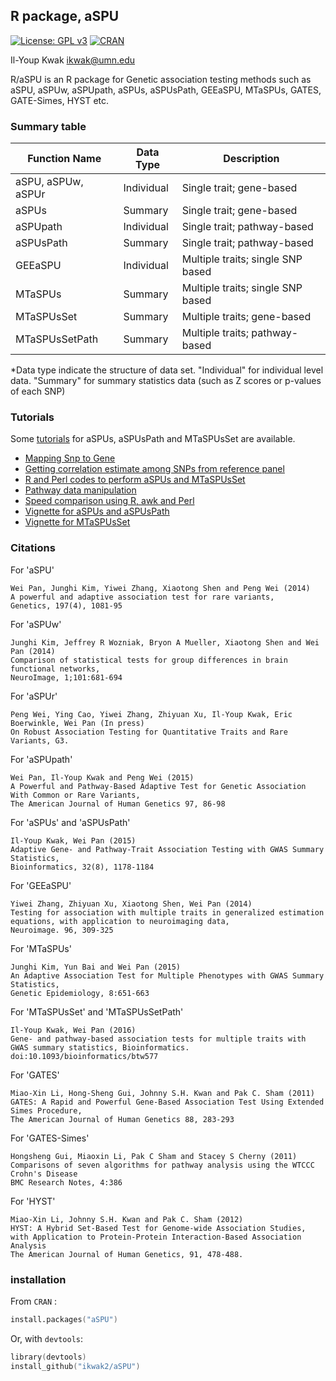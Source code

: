 ## R package, aSPU

[![License: GPL v3](https://img.shields.io/badge/License-GPL%20v3-blue.svg)](http://www.gnu.org/licenses/gpl-3.0) [![CRAN](http://www.r-pkg.org/badges/version/aSPU)](https://CRAN.R-project.org/package=aSPU)


Il-Youp Kwak <ikwak@umn.edu>

R/aSPU is an R package for Genetic association testing methods such as aSPU, aSPUw, aSPUpath, aSPUs, aSPUsPath, GEEaSPU, MTaSPUs, GATES, GATE-Simes, HYST etc.

### Summary table 

| Function Name         | Data Type  | Description                                    |
|-----------------------|------------|------------------------------------------------|
| aSPU, aSPUw, aSPUr    | Individual | Single trait; gene-based                       |
| aSPUs                 | Summary    | Single trait; gene-based                       |
| aSPUpath              | Individual | Single trait; pathway-based                    |
| aSPUsPath             | Summary    | Single trait; pathway-based                    |
| GEEaSPU               | Individual | Multiple traits; single SNP based              |
| MTaSPUs               | Summary    | Multiple traits; single SNP based              |
| MTaSPUsSet            | Summary    | Multiple traits; gene-based                    |
| MTaSPUsSetPath        | Summary    | Multiple traits; pathway-based                 |


*Data type indicate the structure of data set. "Individual" for individual level data. "Summary" for summary statistics data (such as Z scores or p-values of each SNP) 

### Tutorials 

Some [tutorials](https://github.com/ikwak2/aSPU_tutorials) for aSPUs, aSPUsPath and MTaSPUsSet are available. 
 - [Mapping Snp to Gene](http://www.tc.umn.edu/~ikwak/tutorials/mappingSnpToGene2.html)
 - [Getting correlation estimate among SNPs from reference panel](http://www.tc.umn.edu/~ikwak/tutorials/CorrFromRef.html)
 - [R and Perl codes to perform aSPUs and MTaSPUsSet](http://www.tc.umn.edu/~ikwak/tutorials/ForMTgenes.html)
 - [Pathway data manipulation](http://www.tc.umn.edu/~ikwak/tutorials/pathwayMani.html)
 - [Speed comparison using R, awk and Perl](http://www.tc.umn.edu/~ikwak/tutorials/SpeedComp.html)
 - [Vignette for aSPUs and aSPUsPath](http://www.tc.umn.edu/~ikwak/tutorials/aSPUstat.html)
 - [Vignette for MTaSPUsSet](http://www.tc.umn.edu/~ikwak/tutorials/MTaSPUsSet.html)

### Citations

For 'aSPU'
```
Wei Pan, Junghi Kim, Yiwei Zhang, Xiaotong Shen and Peng Wei (2014)
A powerful and adaptive association test for rare variants,
Genetics, 197(4), 1081-95
```

For 'aSPUw'
```
Junghi Kim, Jeffrey R Wozniak, Bryon A Mueller, Xiaotong Shen and Wei Pan (2014)
Comparison of statistical tests for group differences in brain functional networks,
NeuroImage, 1;101:681-694
```

For 'aSPUr'
```
Peng Wei, Ying Cao, Yiwei Zhang, Zhiyuan Xu, Il-Youp Kwak, Eric Boerwinkle, Wei Pan (In press)
On Robust Association Testing for Quantitative Traits and Rare Variants, G3.
```

For 'aSPUpath'
```
Wei Pan, Il-Youp Kwak and Peng Wei (2015)
A Powerful and Pathway-Based Adaptive Test for Genetic Association With Common or Rare Variants,
The American Journal of Human Genetics 97, 86-98
```

For 'aSPUs' and 'aSPUsPath'
```
Il-Youp Kwak, Wei Pan (2015)
Adaptive Gene- and Pathway-Trait Association Testing with GWAS Summary Statistics,
Bioinformatics, 32(8), 1178-1184
```

For 'GEEaSPU'
```
Yiwei Zhang, Zhiyuan Xu, Xiaotong Shen, Wei Pan (2014)
Testing for association with multiple traits in generalized estimation equations, with application to neuroimaging data,
Neuroimage. 96, 309-325
```

For 'MTaSPUs'
```
Junghi Kim, Yun Bai and Wei Pan (2015)
An Adaptive Association Test for Multiple Phenotypes with GWAS Summary Statistics,
Genetic Epidemiology, 8:651-663
```

For 'MTaSPUsSet' and 'MTaSPUsSetPath'
```
Il-Youp Kwak, Wei Pan (2016)
Gene- and pathway-based association tests for multiple traits with GWAS summary statistics, Bioinformatics. doi:10.1093/bioinformatics/btw577
```


For 'GATES'
```
Miao-Xin Li, Hong-Sheng Gui, Johnny S.H. Kwan and Pak C. Sham (2011)
GATES: A Rapid and Powerful Gene-Based Association Test Using Extended Simes Procedure,
The American Journal of Human Genetics 88, 283-293
```

For 'GATES-Simes'
```
Hongsheng Gui, Miaoxin Li, Pak C Sham and Stacey S Cherny (2011)
Comparisons of seven algorithms for pathway analysis using the WTCCC Crohn's Disease
BMC Research Notes, 4:386
```

For 'HYST'
```
Miao-Xin Li, Johnny S.H. Kwan and Pak C. Sham (2012)
HYST: A Hybrid Set-Based Test for Genome-wide Association Studies, with Application to Protein-Protein Interaction-Based Association Analysis
The American Journal of Human Genetics, 91, 478-488.
```



### installation
From `CRAN` :
```S
install.packages("aSPU")
```

Or, with `devtools`:
```S
library(devtools)
install_github("ikwak2/aSPU")
```

